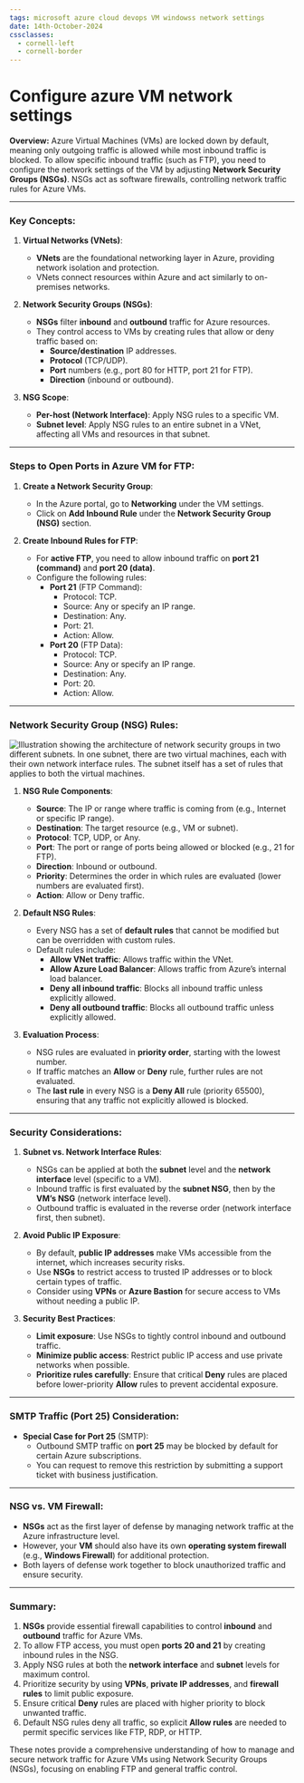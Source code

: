 ```yaml
---
tags: microsoft azure cloud devops VM windowss network settings
date: 14th-October-2024
cssclasses:
  - cornell-left
  - cornell-border
---
```


# Configure azure VM network settings

**Overview:** Azure Virtual Machines (VMs) are locked down by default, meaning only outgoing traffic is allowed while most inbound traffic is blocked. To allow specific inbound traffic (such as FTP), you need to configure the network settings of the VM by adjusting **Network Security Groups (NSGs)**. NSGs act as software firewalls, controlling network traffic rules for Azure VMs.

---

### **Key Concepts:**

1. **Virtual Networks (VNets)**:
    
    - **VNets** are the foundational networking layer in Azure, providing network isolation and protection.
    - VNets connect resources within Azure and act similarly to on-premises networks.
2. **Network Security Groups (NSGs)**:
    
    - **NSGs** filter **inbound** and **outbound** traffic for Azure resources.
    - They control access to VMs by creating rules that allow or deny traffic based on:
        - **Source/destination** IP addresses.
        - **Protocol** (TCP/UDP).
        - **Port** numbers (e.g., port 80 for HTTP, port 21 for FTP).
        - **Direction** (inbound or outbound).
3. **NSG Scope**:
    
    - **Per-host (Network Interface)**: Apply NSG rules to a specific VM.
    - **Subnet level**: Apply NSG rules to an entire subnet in a VNet, affecting all VMs and resources in that subnet.

---

### **Steps to Open Ports in Azure VM for FTP**:

1. **Create a Network Security Group**:
    
    - In the Azure portal, go to **Networking** under the VM settings.
    - Click on **Add Inbound Rule** under the **Network Security Group (NSG)** section.
2. **Create Inbound Rules for FTP**:
    
    - For **active FTP**, you need to allow inbound traffic on **port 21 (command)** and **port 20 (data)**.
    - Configure the following rules:
        - **Port 21** (FTP Command):
            - Protocol: TCP.
            - Source: Any or specify an IP range.
            - Destination: Any.
            - Port: 21.
            - Action: Allow.
        - **Port 20** (FTP Data):
            - Protocol: TCP.
            - Source: Any or specify an IP range.
            - Destination: Any.
            - Port: 20.
            - Action: Allow.

---

### **Network Security Group (NSG) Rules**:

![Illustration showing the architecture of network security groups in two different subnets. In one subnet, there are two virtual machines, each with their own network interface rules. The subnet itself has a set of rules that applies to both the virtual machines.](https://learn.microsoft.com/en-us/training/modules/create-windows-virtual-machine-in-azure/media/7-nsg-rules.png)
1. **NSG Rule Components**:
    
    - **Source**: The IP or range where traffic is coming from (e.g., Internet or specific IP range).
    - **Destination**: The target resource (e.g., VM or subnet).
    - **Protocol**: TCP, UDP, or Any.
    - **Port**: The port or range of ports being allowed or blocked (e.g., 21 for FTP).
    - **Direction**: Inbound or outbound.
    - **Priority**: Determines the order in which rules are evaluated (lower numbers are evaluated first).
    - **Action**: Allow or Deny traffic.
2. **Default NSG Rules**:
    
    - Every NSG has a set of **default rules** that cannot be modified but can be overridden with custom rules.
    - Default rules include:
        - **Allow VNet traffic**: Allows traffic within the VNet.
        - **Allow Azure Load Balancer**: Allows traffic from Azure’s internal load balancer.
        - **Deny all inbound traffic**: Blocks all inbound traffic unless explicitly allowed.
        - **Deny all outbound traffic**: Blocks all outbound traffic unless explicitly allowed.
3. **Evaluation Process**:
    
    - NSG rules are evaluated in **priority order**, starting with the lowest number.
    - If traffic matches an **Allow** or **Deny** rule, further rules are not evaluated.
    - The **last rule** in every NSG is a **Deny All** rule (priority 65500), ensuring that any traffic not explicitly allowed is blocked.

---

### **Security Considerations**:

1. **Subnet vs. Network Interface Rules**:
    
    - NSGs can be applied at both the **subnet** level and the **network interface** level (specific to a VM).
    - Inbound traffic is first evaluated by the **subnet NSG**, then by the **VM’s NSG** (network interface level).
    - Outbound traffic is evaluated in the reverse order (network interface first, then subnet).
2. **Avoid Public IP Exposure**:
    
    - By default, **public IP addresses** make VMs accessible from the internet, which increases security risks.
    - Use **NSGs** to restrict access to trusted IP addresses or to block certain types of traffic.
    - Consider using **VPNs** or **Azure Bastion** for secure access to VMs without needing a public IP.
3. **Security Best Practices**:
    
    - **Limit exposure**: Use NSGs to tightly control inbound and outbound traffic.
    - **Minimize public access**: Restrict public IP access and use private networks when possible.
    - **Prioritize rules carefully**: Ensure that critical **Deny** rules are placed before lower-priority **Allow** rules to prevent accidental exposure.

---

### **SMTP Traffic (Port 25) Consideration**:

- **Special Case for Port 25** (SMTP):
    - Outbound SMTP traffic on **port 25** may be blocked by default for certain Azure subscriptions.
    - You can request to remove this restriction by submitting a support ticket with business justification.

---

### **NSG vs. VM Firewall**:

- **NSGs** act as the first layer of defense by managing network traffic at the Azure infrastructure level.
- However, your **VM** should also have its own **operating system firewall** (e.g., **Windows Firewall**) for additional protection.
- Both layers of defense work together to block unauthorized traffic and ensure security.

---

### **Summary**:

1. **NSGs** provide essential firewall capabilities to control **inbound** and **outbound** traffic for Azure VMs.
2. To allow FTP access, you must open **ports 20 and 21** by creating inbound rules in the NSG.
3. Apply NSG rules at both the **network interface** and **subnet** levels for maximum control.
4. Prioritize security by using **VPNs**, **private IP addresses**, and **firewall rules** to limit public exposure.
5. Ensure critical **Deny** rules are placed with higher priority to block unwanted traffic.
6. Default NSG rules deny all traffic, so explicit **Allow rules** are needed to permit specific services like FTP, RDP, or HTTP.

These notes provide a comprehensive understanding of how to manage and secure network traffic for Azure VMs using Network Security Groups (NSGs), focusing on enabling FTP and general traffic control.